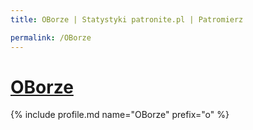 ```yaml
---
title: OBorze | Statystyki patronite.pl | Patromierz

permalink: /OBorze
---
```


# [OBorze](https://patronite.pl/OBorze)

{% include profile.md name="OBorze" prefix="o" %}
